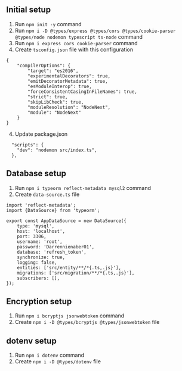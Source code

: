 ## Initial setup

1. Run `npm init -y` command
2. Run `npm i -D @types/express @types/cors @types/cookie-parser @types/node nodemon typescript ts-node` command
3. Run `npm i express cors cookie-parser` command
4. Create `tsconfig.json` file with this configuration

```
{
    "compilerOptions": {
        "target": "es2016",
		"experimentalDecorators": true,
		"emitDecoratorMetadata": true,
		"esModuleInterop": true,
		"forceConsistentCasingInFileNames": true,
		"strict": true,
		"skipLibCheck": true,
		"moduleResolution": "NodeNext",
		"module": "NodeNext"
    }
}

```

4. Update package.json

```
  "scripts": {
    "dev": "nodemon src/index.ts",
  },
```

## Database setup

1. Run `npm i typeorm reflect-metadata mysql2` command
2. Create `data-source.ts` file

```
import 'reflect-metadata';
import {DataSource} from 'typeorm';

export const AppDataSource = new DataSource({
	type: 'mysql',
	host: 'localhost',
	port: 3306,
	username: 'root',
	password: 'Darrennienaber01',
	database: 'refresh_token',
	synchronize: true,
	logging: false,
	entities: ['src/entity/**/*{.ts,.js}'],
	migrations: ['src/migration/**/*{.ts,.js}'],
	subscribers: [],
});
```

## Encryption setup

1. Run `npm i bcryptjs jsonwebtoken` command
2. Create `npm i -D @types/bcryptjs @types/jsonwebtoken` file

## dotenv setup

1. Run `npm i dotenv` command
2. Create `npm i -D @types/dotenv` file
